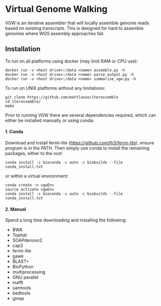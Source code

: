 # Virtual Genome Walking
VGW is an iterative assembler that will locally assemble genome reads based on existing transcripts. This is designed for hard to assemble genomes where WGS assembly approaches fail.

## Installation

To run on all platforms using docker (may limit RAM or CPU use):

```
docker run -v <host drive>:/data <name> assemble.py -h
docker run -v <host drive>:/data <name> parse_output.py -h
docker run -v <host drive>:/data <name> summarise_vgw.py -h
```

To run on UNIX platforms without any limitations:

```
git clone https://github.com/mattloose/iterassemble
cd iterassemble/
make
```

Prior to running VGW there are several dependencies required, which can either be installed manually or using conda:


#### 1. Conda
  
  Download and install fermi-lite (https://github.com/lh3/fermi-lite), ensure program is in the PATH. Then simply use conda to install the remaining packages, either to the root:
  ```
  conda install -c bioconda -c auto -c biobuilds --file conda_install.txt
  ```
  or within a virtual environment:
  ```
  conda create -n vgwEnv
  source activate vgwEnv
  conda install -c bioconda -c auto -c biobuilds --file conda_install.txt
  ```
  
#### 2. Manual

  Spend a long time downloading and installing the following:
  * BWA
  * Tophat
  * SOAPdenovo2
  * cap3
  * fermi-lite 
  * gawk
  * BLAST+
  * BioPython
  * multiprocessing
  * GNU parallel
  * mafft
  * samtools
  * bedtools
  * gmap

